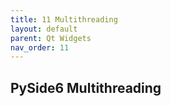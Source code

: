 ```yaml
---
title: 11 Multithreading
layout: default
parent: Qt Widgets
nav_order: 11
---
```


## PySide6 Multithreading